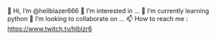 👋 Hi, I’m @hellblazer666
👀 I’m interested in ...
🌱 I’m currently learning python
💞️ I’m looking to collaborate on ...
📫 How to reach me : https://www.twitch.tv/hlblzr6
